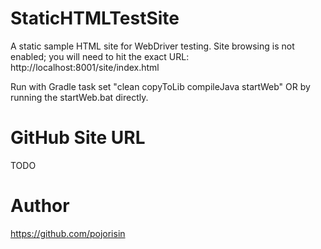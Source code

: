 StaticHTMLTestSite
==================

A static sample HTML site for WebDriver testing.  Site browsing is not enabled; you 
will need to hit the exact URL:  http://localhost:8001/site/index.html

Run with Gradle task set "clean copyToLib compileJava startWeb" OR by running the 
startWeb.bat directly.

GitHub Site URL
==================
TODO


Author
==================
https://github.com/pojorisin
